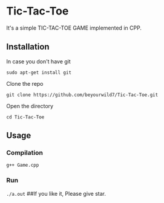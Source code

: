 # Tic-Tac-Toe
It's a simple TIC-TAC-TOE GAME implemented in CPP.

## Installation
In case you don't have git<br/>

`sudo apt-get install git`<br/>

Clone the repo<br/>

`git clone https://github.com/beyourwild7/Tic-Tac-Toe.git`<br/>

Open the directory<br/>

`cd Tic-Tac-Toe`<br/>

## Usage
### Compilation
`
g++ Game.cpp
`
### Run
`
./a.out
`
##If you like it, Please give star.


